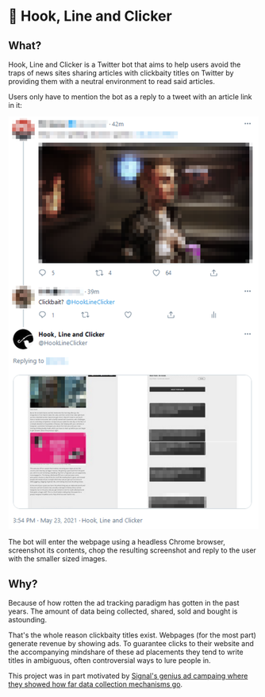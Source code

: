 # 🎣 Hook, Line and Clicker

## What?

Hook, Line and Clicker is a Twitter bot that aims to help users avoid the traps of news sites sharing articles with clickbaity titles on Twitter by providing them with a neutral environment to read said articles.

Users only have to mention the bot as a reply to a tweet with an article link in it:

![Alt text](img/example.png "a title")

The bot will enter the webpage using a headless Chrome browser, screenshot its contents, chop the resulting screenshot and reply to the user with the smaller sized images.

## Why?

Because of how rotten the ad tracking paradigm has gotten in the past years. The amount of data being collected, shared, sold and bought is astounding.

That's the whole reason clickbaity titles exist. Webpages (for the most part) generate revenue by showing ads. To guarantee clicks to their website and the accompanying mindshare of these ad placements they tend to write titles in ambiguous, often controversial ways to lure people in.

This project was in part motivated by [Signal's genius ad campaing where they showed how far data collection mechanisms go](https://signal.org/blog/the-instagram-ads-you-will-never-see/).